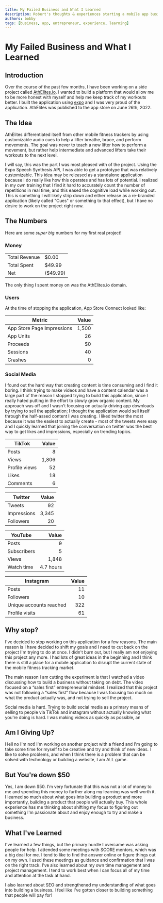 ```yaml
---
title: My Failed Business and What I Learned
description: Robert's thoughts & experiences starting a mobile app business. I learned a lot through this experience and want to start another business!
authors: bobby
tags: [business, app, entrepreneur, experience, learning]
---
```


# My Failed Business and What I Learned

## Introduction

Over the course of the past few months, I have been working on a side project called [AthElites.io](https://www.athelites.io). I wanted to build a platform that would allow me to be more honest with myself and help me keep track of my workouts better. I built the application using [expo](https://expo.dev) and I was very proud of the application. AthElites was published to the app store on June 26th, 2022.

## The Idea

AthElites differentiated itself from other mobile fitness trackers by using customizable audio cues to help a lifter breathe, brace, and perform movements. The goal was never to teach a new lifter how to perform a movement, but rather help intermediate and advanced lifters take their workouts to the next level.

I will say, this was the part I was most pleased with of the project. Using the Expo Speech Synthesis API, I was able to get a prototype that was relatively customizable. This idea may be released as a standalone application because I do really like how this operates and has lots of potential. I realized in my own training that I find it hard to accurately count the number of repetitions in real time, and this eased the cognitive load while working out. This is something I will likely strip down and either release as a re-branded application (likely called "Cues" or something to that effect), but I have no desire to work on the project right now.

## The Numbers

Here are some *super big* numbers for my first real project!

### Money

|               |          |
| ------------- | -------- |
| Total Revenue | $0.00    |
| Total Spent   | $49.99   |
| Net           | ($49.99) |

The only thing I spent money on was the AthElites.io domain.

### Users

At the time of stopping the application, App Store Connect looked like:

| Metric                     | Value |
| -------------------------- | ----: |
| App Store Page Impressions | 1,500 |
| App Units                  |    26 |
| Proceeds                   |    $0 |
| Sessions                   |    40 |
| Crashes                    |     0 |

### Social Media

I found out the hard way that creating content is time consuming and I find it boring. I think trying to make videos and have a content calendar was a large part of the reason I stopped trying to build this application, since I really hated putting in the effort to slowly grow organic content. My approach was off and I wasn't focusing on actually driving app downloads by trying to sell the application; I thought the application would sell itself through the half-assed content I was creating. I liked twitter the most because it was the easiest to actually create - most of the tweets were easy and I quickly learned that joining the conversation on twitter was the best way to get likes and impressions, especially on trending topics.

| TikTok        | Value |
| ------------- | ----: |
| Posts         |     8 |
| Views         | 1,806 |
| Profile views |    52 |
| Likes         |    18 |
| Comments      |     6 |

| Twitter     | Value |
| ----------- | ----: |
| Tweets      |    92 |
| Impressions | 3,345 |
| Followers   |    20 |

| YouTube     |     Value |
| ----------- | --------: |
| Posts       |         9 |
| Subscribers |         5 |
| Views       |     1,848 |
| Watch time  | 4.7 hours |

| Instagram               | Value |
| ----------------------- | ----: |
| Posts                   |    11 |
| Followers               |    10 |
| Unique accounts reached |   322 |
| Profile visits          |    61 |

## Why stop?

I've decided to stop working on this application for a few reasons. The main reason is I have decided to shift my goals and I need to cut back on the project I'm trying to do at once. I didn't burn out, but I really am not enjoying this project any more. I had lots of great ideas in the beginning and I think there is still a place for a mobile application to disrupt the current state of the mobile fitness tracking market.

The main reason I am cutting the experiment is that I watched a video discussing how to build a business without taking on debt. The video focused on a “sales first” entrepreneurial mindset. I realized that this project was not following a “sales first” flow because I was focusing too much on what the product actually was, and not trying to sell the project.

Social media is hard. Trying to build social media as a primary means of selling to people via TikTok and instagram without actually knowing what you're doing is hard. I was making videos as quickly as possible, an

## Am I Giving Up?

Hell no I'm not! I'm working on another project with a friend and I'm going to take some time for myself to be creative and try and think of new ideas. I like to solve problems, and when I think there is a problem that can be solved with technology or building a website, I am ALL game.

## But You're down $50

Yes, I am down $50. I'm very fortunate that this was not a lot of money to me and spending this money to further along my learning was well worth it. I learned so much about what goes into building a product and more importantly, building a product that people will actually buy. This whole experience has me thinking about shifting my focus to figuring out something I'm passionate about and enjoy enough to try and make a business.

## What I've Learned

I've learned a few things, but the primary hurdle I overcame was asking people for help. I attended some meetings with SCORE mentors, which was a big deal for me. I tend to like to find the answer online or figure things out on my own. I used these meetings as guidance and confirmation that I was on the right track. I've also learned about my own time management and project management. I tend to work best when I can focus all of my time and attention at the task at hand.

I also learned about SEO and strengthened my understanding of what goes into building a business. I feel like I've gotten closer to building something that people will pay for!
